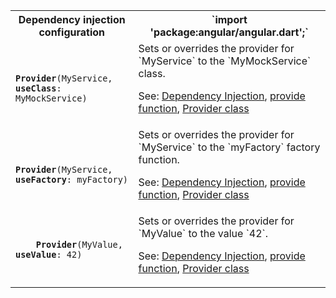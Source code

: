 <table id="dependency-injection">

<tr>
  <th>Dependency injection configuration</th>
  <th markdown="1">
  `import 'package:angular/angular.dart';`
  </th>
</tr>

<tr>
  <td class="nowrap"><code class="prettyprint lang-dart">
    <b>Provider</b>(MyService, <b>useClass</b>: MyMockService)
  </code></td>
  <td markdown="1">
  Sets or overrides the provider for `MyService` to the `MyMockService` class.

  See:
  [Dependency Injection](/angular/guide/dependency-injection),
  [provide function](/reference/api/angular/angular/provide),
  [Provider class](/reference/api/angular/angular/Provider-class)
  </td>
</tr>

<tr>
  <td class="nowrap"><code class="prettyprint lang-dart">
    <b>Provider</b>(MyService, <b>useFactory</b>: myFactory)
  </code></td>
  <td markdown="1">
  Sets or overrides the provider for `MyService` to the `myFactory` factory function.

  See:
  [Dependency Injection](/angular/guide/dependency-injection),
  [provide function](/reference/api/angular/angular/provide),
  [Provider class](/reference/api/angular/angular/Provider-class)
  </td>
</tr>

<tr>
  <td class="nowrap"><code class="prettyprint lang-dart">
    <b>Provider</b>(MyValue, <b>useValue</b>: 42)
  </code></td>
  <td markdown="1">
  Sets or overrides the provider for `MyValue` to the value `42`.

  See:
  [Dependency Injection](/angular/guide/dependency-injection),
  [provide function](/reference/api/angular/angular/provide),
  [Provider class](/reference/api/angular/angular/Provider-class)
  </td>
</tr>

</table>
